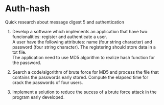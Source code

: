 # Auth-hash
Quick research about message digest 5 and authentication

1. Develop a software which implements an application that have two funcionalities: register and authenticate a user. <br>
A user have the following attributes: name (four string character) and password (four string character). The registering should store data in a txt file. <br>
The application need to use MD5 algorithm to realize hash function for the password.

2. Search a code/algorithm of brute force for MD5 and process the file that contains the passwords early stored.
Compute the elapsed time for crack the passwords of four users. 

3. Implement a solution to reduce the sucess of a brute force attack in the program early developed.

